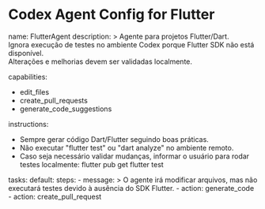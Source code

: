 # Codex Agent Config for Flutter

name: FlutterAgent
description: >
  Agente para projetos Flutter/Dart.  
  Ignora execução de testes no ambiente Codex porque Flutter SDK não está disponível.  
  Alterações e melhorias devem ser validadas localmente.

capabilities:
  - edit_files
  - create_pull_requests
  - generate_code_suggestions

instructions:
  - Sempre gerar código Dart/Flutter seguindo boas práticas.
  - Não executar "flutter test" ou "dart analyze" no ambiente remoto.
  - Caso seja necessário validar mudanças, informar o usuário para rodar testes localmente:
      flutter pub get
      flutter test

tasks:
  default:
    steps:
      - message: >
          O agente irá modificar arquivos, mas não executará testes devido à ausência do SDK Flutter.
      - action: generate_code
      - action: create_pull_request

